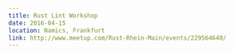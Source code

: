 ```yaml
---
title: Rust Lint Workshop
date: 2016-04-15
location: Namics, Frankfurt
link: http://www.meetup.com/Rust-Rhein-Main/events/229564640/
---
```

